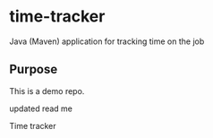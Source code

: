 # time-tracker
Java (Maven) application for tracking time on the job

## Purpose

This is a demo repo.

updated read me

Time tracker
